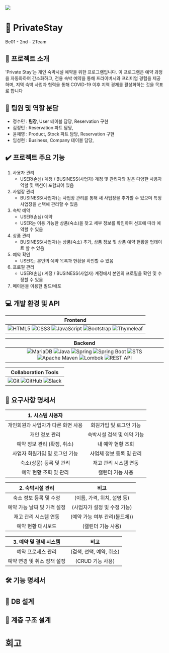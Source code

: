 
<img 
src="https://capsule-render.vercel.app/api?type=wave&color=auto&reversal=true&height=300&section=header&text=PrivateStay&desc=Be01-2nd-2Team&textBg=true&fontSize=90&fontColor=ffee00&animation=fadeIn"
/>

# 🏡 PrivateStay
Be01 - 2nd - 2Team

## 📖 프로젝트 소개
'Private Stay'는 개인 숙박시설 예약을 위한 프로그램입니다. 이 프로그램은 예약 과정을 자동화하여 간소화하고, 
전용 숙박 예약을 통해 프라이버시와 프리미엄 경험을 제공하며, 지역 숙박 사업과 협력을 통해 COVID-19 이후 지역 경제를 활성화하는 것을 목표로 합니다


## 🪪 팀원 및 역할 분담
- 정수민 : <strong>팀장</strong>, User 테이블 담당, Reservation 구현
- 김정민 : Reservation 파트 담당,
- 윤채영 : Product, Stock 파트 담당, Reservation 구현
- 임성현 : Business, Company 테이블 담당, 

## ✔️ 프로젝트 주요 기능
1) 사용자 관리
  	- USER(손님) 계정 / BUSINESS(사업자) 계정 및 관리자와 같은 다양한 사용자 역할 및 액션이 포함되어 있음
2) 사업장 관리
	  - BUSINESS(사업자)는 사업장 관리를 통해 새 사업장을 추가할 수 있으며 특정 사업장을 선택해 관리할 수 있음
3) 숙박 예약
	  - USER(손님) 예약
	  - USER는 이용 가능한 상품(숙소)을 찾고 세부 정보를 확인하여 선호에 따라 예약할 수 있음
4) 상품 관리
	  - BUSINESS(사업자)는 상품(숙소) 추가, 상품 정보 및 상품 예약 현황을 업데이트 할 수 있음
5) 예약 확인
	  - USER는 본인의 예약 목록과 현황을 확인할 수 있음
6) 프로필 관리
	  - USER(손님) 계정 / BUSINESS(사업자) 계정에서 본인의 프로필을 확인 및 수정할 수 있음
7) 메이븐을 이용한 빌드/배포


## 💻 개발 환경 및 API
| Frontend |
|:---------------------:|
| ![HTML5](https://img.shields.io/badge/html5-E34F26?style=for-the-badge&logo=html5&logoColor=white) ![CSS3](https://img.shields.io/badge/css-1572B6?style=for-the-badge&logo=css3&logoColor=white) ![JavaScript](https://img.shields.io/badge/javascript-F7DF1E?style=for-the-badge&logo=javascript&logoColor=black) ![Bootstrap](https://img.shields.io/badge/bootstrap-7952B3?style=for-the-badge&logo=bootstrap&logoColor=white) ![Thymeleaf](https://img.shields.io/badge/thymeleaf-005F0F?style=for-the-badge&logo=thymeleaf&logoColor=white) |

| Backend |
|:--------------------:|
| ![MariaDB](https://img.shields.io/badge/mariaDB-003545?style=for-the-badge&logo=mariaDB&logoColor=white) ![Java](https://img.shields.io/badge/java-007396?style=for-the-badge&logo=java&logoColor=white) ![Spring](https://img.shields.io/badge/spring-6DB33F?style=for-the-badge&logo=spring&logoColor=white) ![Spring Boot](https://img.shields.io/badge/springboot-6DB33F?style=for-the-badge&logo=springboot&logoColor=white) ![STS](https://img.shields.io/badge/STS-6DB33F.svg?style=for-the-badge&logo=spring&logoColor=white) ![Apache Maven](https://img.shields.io/badge/apachemaven-C71A36.svg?style=for-the-badge&logo=apachemaven&logoColor=white) ![Lombok](https://img.shields.io/badge/lombok-C70D2C.svg?style=for-the-badge&logo=lombok&logoColor=white) ![REST API](https://img.shields.io/badge/RESTapi-1997B5?style=for-the-badge&logo=java&logoColor=white) |


| Collaboration Tools |
|:-------------------:|
| ![Git](https://img.shields.io/badge/git-F05032?style=for-the-badge&logo=git&logoColor=white) ![GitHub](https://img.shields.io/badge/github-181717?style=for-the-badge&logo=github&logoColor=white)  ![Slack](https://img.shields.io/badge/Slack-4A154B?style=for-the-badge&logo=slack&logoColor=white) |



## 📒 요구사항 명세서 
|1. 시스템 사용자||
|:--:|:--:|
|개인회원과 사업자가 다른 화면 사용|회원가입 및 로그인 기능|
|개인 정보 관리|숙박시설 검색 및 예약 기능|
|예약 정보 관리 (확정, 취소)|내 예약 현황 조회|
|사업자 회원가입 및 로그인 기능|사업체 정보 등록 및 관리|
|숙소(상품) 등록 및 관리|재고 관리 시스템 연동|
|예약 현황 조회 및 관리|캘린더 기능 사용|

|2. 숙박시설 관리|비고|
|:--:|:--:|
|숙소 정보 등록 및 수정|(이름, 가격, 위치, 설명 등)|
|예약 가능 날짜 및 가격 설정|(사업자가 설정 및 수정 가능)|
|재고 관리 시스템 연동|(예약 가능 여부 관리(볼드체))|
|예약 현황 대시보드|(캘린더 기능 사용)|

|3. 예약 및 결제 시스템|비고|
|:--:|:--:|
|예약 프로세스 관리|(검색, 선택, 예약, 취소)|
|예약 변경 및 취소 정책 설정|(CRUD 기능 사용)|

## 🛠️ 기능 명세서


## 💾 DB 설계


## 📐 계층 구조 설계






# 회고
